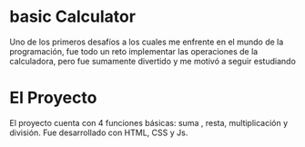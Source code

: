 # basic Calculator

Uno de los primeros desafíos a los cuales me enfrente
en el mundo de la programación, fue todo un reto
implementar las operaciones de la calculadora,
pero fue sumamente divertido y me motivó a seguir estudiando

# El Proyecto

El proyecto cuenta con 4 funciones básicas: suma , resta,
multiplicación y división.
Fue desarrollado con HTML, CSS y Js.
